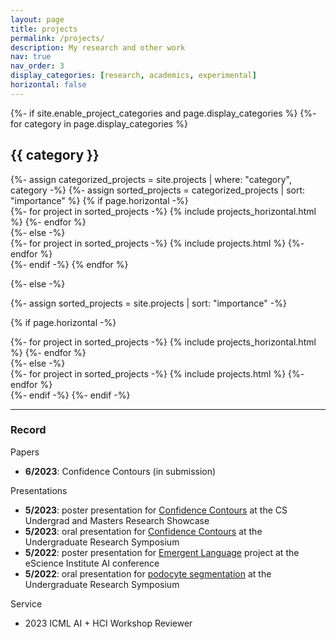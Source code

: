 ```yaml
---
layout: page
title: projects
permalink: /projects/
description: My research and other work
nav: true
nav_order: 3
display_categories: [research, academics, experimental]
horizontal: false
---
```


<!-- pages/projects.md -->
<div class="projects">
{%- if site.enable_project_categories and page.display_categories %}
  <!-- Display categorized projects -->
  {%- for category in page.display_categories %}
  <h2 class="category">{{ category }}</h2>
  {%- assign categorized_projects = site.projects | where: "category", category -%}
  {%- assign sorted_projects = categorized_projects | sort: "importance" %}
  <!-- Generate cards for each project -->
  {% if page.horizontal -%}
  <div class="container">
    <div class="row row-cols-2">
    {%- for project in sorted_projects -%}
      {% include projects_horizontal.html %}
    {%- endfor %}
    </div>
  </div>
  {%- else -%}
  <div class="grid">
    {%- for project in sorted_projects -%}
      {% include projects.html %}
    {%- endfor %}
  </div>
  {%- endif -%}
  {% endfor %}

{%- else -%}
<!-- Display projects without categories -->
  {%- assign sorted_projects = site.projects | sort: "importance" -%}
  <!-- Generate cards for each project -->
  {% if page.horizontal -%}
  <div class="container">
    <div class="row row-cols-2">
    {%- for project in sorted_projects -%}
      {% include projects_horizontal.html %}
    {%- endfor %}
    </div>
  </div>
  {%- else -%}
  <div class="grid">
    {%- for project in sorted_projects -%}
      {% include projects.html %}
    {%- endfor %}
  </div>
  {%- endif -%}
{%- endif -%}
</div>

---

### Record

Papers
- **6/2023**: Confidence Contours (in submission)

Presentations
- **5/2023**: poster presentation for [Confidence Contours]() at the CS Undergrad and Masters Research Showcase
- **5/2023**: oral presentation for [Confidence Contours]() at the Undergraduate Research Symposium
- **5/2022**: poster presentation for [Emergent Language]() project at the eScience Institute AI conference
- **5/2022**: oral presentation for [podocyte segmentation]() at the Undergraduate Research Symposium

Service
- 2023 ICML AI + HCI Workshop Reviewer